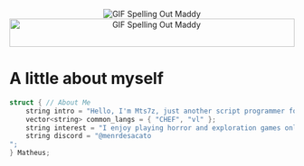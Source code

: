 <p align="center">
  <img src="https://cdn.discordapp.com/attachments/942476031649013840/1237047616299204708/text_8.gif?ex=66f6179e&is=66f4c61e&hm=645425858717331686d7fa628c838d145133f7c6d88d732f9a4cb920776a8225&" alt="GIF Spelling Out Maddy">
  <img width="100%" height="50px" src="https://www.seekpng.com/png/full/36-364027_grid-transparent-vaporwave-floor.png" alt="GIF Spelling Out Maddy">
</p>

# A little about myself
```c++
struct { // About Me
    string intro = "Hello, I'm Mts7z, just another script programmer for Github and other platforms.";
    vector<string> common_langs = { "CHEF", "vl" };
    string interest = "I enjoy playing horror and exploration games online.";
    string discord = "@menrdesacato
";
} Matheus;
```
